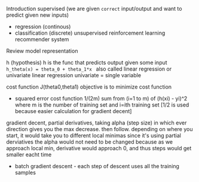 Introduction
supervised (we are given `correct` input/output and want to predict given new inputs)
* regression (continous) 
* classification (discrete) 
unsupervised
reinforcement learning
recommender system

Review
model representation

h (hypothesis)
h is the func that predicts output given some input
`h_theta(x) = theta_0 + theta_1*x `
also called linear regression or univariate linear regression
univariate = single variable

cost function J(theta0,theta1)
objective is to minimize cost function
* squared error cost function 1/(2m) sum from (i=1 to m) of (h(xi) - yi)^2 where m is the number of training set and
  i=ith training set [1/2 is used because easier calculation for gradient decent]

gradient decent, partial derivatives, taking alpha (step size) in which ever direction gives you the max decrease.
then follow. depending on where you start, it would take you to different local minimas 
since it's using partial derviatives the alpha would not need to be changed because as we approach local min, derivative
would approach 0, and thus steps would get smaller eacht time

* batch gradient descent - each step of descent uses all the training samples
